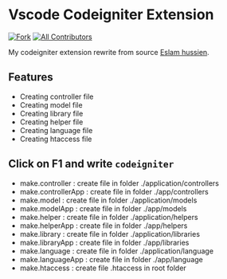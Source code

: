 # Vscode Codeigniter Extension

[![Fork](https://img.shields.io/github/forks/idbmb/myci-ext.svg)](https://github.com/idbmb/myci-ext)
[![All Contributors](https://img.shields.io/badge/all_contributors-2-blue.svg?style=flat)](#contributors)

My codeigniter extension rewrite from source [Eslam hussien](https://github.com/alshba7/codeignter_package).

## Features

- Creating controller file
- Creating model file
- Creating library  file
- Creating helper file
- Creating language file
- Creating htaccess file

## Click on F1 and write `codeigniter`

- make.controller : create file in folder ./application/controllers
- make.controllerApp : create file in folder ./app/controllers
- make.model : create file in folder ./application/models
- make.modelApp : create file in folder ./app/models
- make.helper : create file in folder ./application/helpers
- make.helperApp : create file in folder ./app/helpers
- make.library : create file in folder ./application/libraries
- make.libraryApp : create file in folder ./app/libraries
- make.language : create file in folder ./application/language
- make.languageApp : create file in folder ./app/language
- make.htaccess : create file .htaccess in root folder